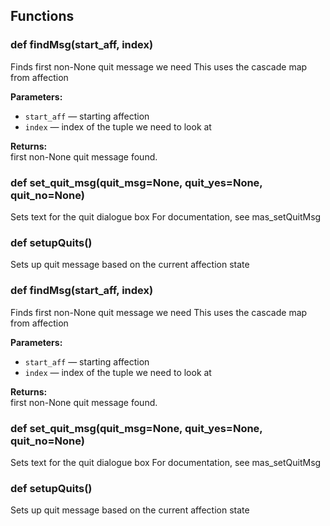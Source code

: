 ## Functions

### def findMsg(start_aff, index)

Finds first non-None quit message we need  This uses the cascade map from affection

**Parameters:**
- `start_aff` &mdash; starting affection
- `index` &mdash; index of the tuple we need to look at


**Returns:**<br>
first non-None quit message found.

### def set_quit_msg(quit_msg=None, quit_yes=None, quit_no=None)

Sets text for the quit dialogue box  For documentation, see mas_setQuitMsg

### def setupQuits()

Sets up quit message based on the current affection state

### def findMsg(start_aff, index)

Finds first non-None quit message we need  This uses the cascade map from affection

**Parameters:**
- `start_aff` &mdash; starting affection
- `index` &mdash; index of the tuple we need to look at


**Returns:**<br>
first non-None quit message found.

### def set_quit_msg(quit_msg=None, quit_yes=None, quit_no=None)

Sets text for the quit dialogue box  For documentation, see mas_setQuitMsg

### def setupQuits()

Sets up quit message based on the current affection state

